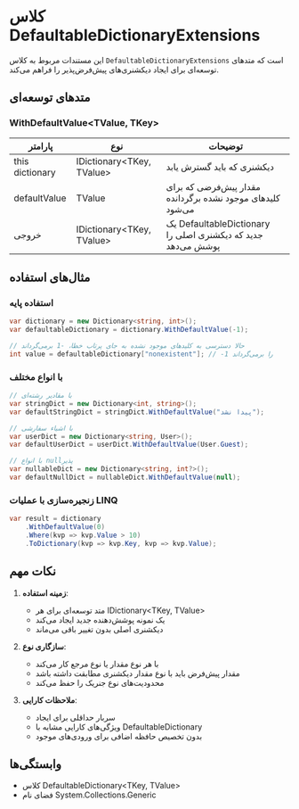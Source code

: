 # کلاس DefaultableDictionaryExtensions

این مستندات مربوط به کلاس `DefaultableDictionaryExtensions` است که متدهای توسعه‌ای برای ایجاد دیکشنری‌های پیش‌فرض‌پذیر را فراهم می‌کند.

## متدهای توسعه‌ای

### WithDefaultValue<TValue, TKey>

| پارامتر | نوع | توضیحات |
|---------|-----|----------|
| this dictionary | IDictionary<TKey, TValue> | دیکشنری که باید گسترش یابد |
| defaultValue | TValue | مقدار پیش‌فرضی که برای کلیدهای موجود نشده برگردانده می‌شود |
| خروجی | IDictionary<TKey, TValue> | یک DefaultableDictionary جدید که دیکشنری اصلی را پوشش می‌دهد |

## مثال‌های استفاده

### استفاده پایه
```csharp
var dictionary = new Dictionary<string, int>();
var defaultableDictionary = dictionary.WithDefaultValue(-1);

// حالا دسترسی به کلیدهای موجود نشده به جای پرتاب خطا، -1 برمی‌گرداند
int value = defaultableDictionary["nonexistent"]; // -1 را برمی‌گرداند
```

### با انواع مختلف
```csharp
// با مقادیر رشته‌ای
var stringDict = new Dictionary<int, string>();
var defaultStringDict = stringDict.WithDefaultValue("پیدا نشد");

// با اشیاء سفارشی
var userDict = new Dictionary<string, User>();
var defaultUserDict = userDict.WithDefaultValue(User.Guest);

// با انواع null‌پذیر
var nullableDict = new Dictionary<string, int?>();
var defaultNullDict = nullableDict.WithDefaultValue(null);
```

### زنجیره‌سازی با عملیات LINQ
```csharp
var result = dictionary
    .WithDefaultValue(0)
    .Where(kvp => kvp.Value > 10)
    .ToDictionary(kvp => kvp.Key, kvp => kvp.Value);
```

## نکات مهم

1. **زمینه استفاده**:
   - متد توسعه‌ای برای هر IDictionary<TKey, TValue>
   - یک نمونه پوشش‌دهنده جدید ایجاد می‌کند
   - دیکشنری اصلی بدون تغییر باقی می‌ماند

2. **سازگاری نوع**:
   - با هر نوع مقدار یا نوع مرجع کار می‌کند
   - مقدار پیش‌فرض باید با نوع مقدار دیکشنری مطابقت داشته باشد
   - محدودیت‌های نوع جنریک را حفظ می‌کند

3. **ملاحظات کارایی**:
   - سربار حداقلی برای ایجاد
   - ویژگی‌های کارایی مشابه با DefaultableDictionary
   - بدون تخصیص حافظه اضافی برای ورودی‌های موجود

## وابستگی‌ها

- کلاس DefaultableDictionary<TKey, TValue>
- فضای نام System.Collections.Generic